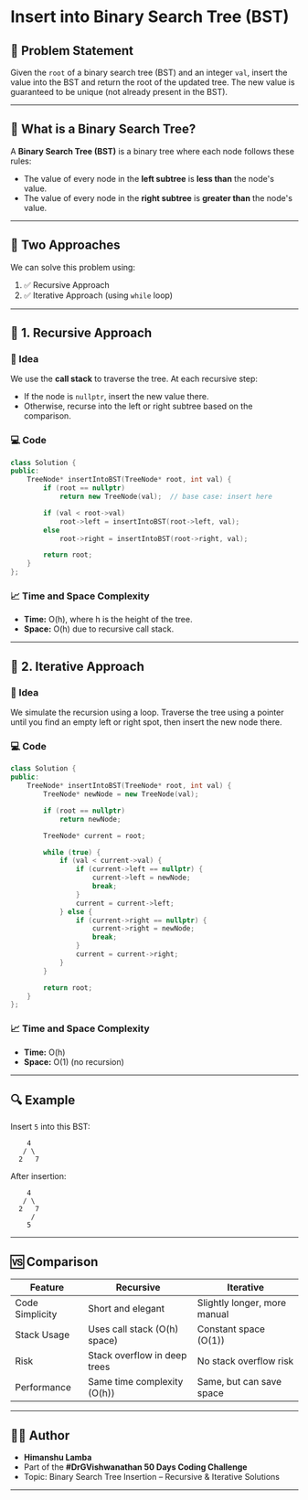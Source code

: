 
# Insert into Binary Search Tree (BST)

## 📌 Problem Statement

Given the `root` of a binary search tree (BST) and an integer `val`, insert the value into the BST and return the root of the updated tree. The new value is guaranteed to be unique (not already present in the BST).

---

## 🌳 What is a Binary Search Tree?

A **Binary Search Tree (BST)** is a binary tree where each node follows these rules:

- The value of every node in the **left subtree** is **less than** the node's value.
- The value of every node in the **right subtree** is **greater than** the node's value.

---

## 🧠 Two Approaches

We can solve this problem using:

1. ✅ Recursive Approach  
2. ✅ Iterative Approach (using `while` loop)

---

## 🔁 1. Recursive Approach

### 📌 Idea

We use the **call stack** to traverse the tree. At each recursive step:
- If the node is `nullptr`, insert the new value there.
- Otherwise, recurse into the left or right subtree based on the comparison.

### 💻 Code

```cpp
class Solution {
public:
    TreeNode* insertIntoBST(TreeNode* root, int val) {
        if (root == nullptr)
            return new TreeNode(val);  // base case: insert here

        if (val < root->val)
            root->left = insertIntoBST(root->left, val);
        else
            root->right = insertIntoBST(root->right, val);

        return root;
    }
};
````

### 📈 Time and Space Complexity

* **Time:** O(h), where h is the height of the tree.
* **Space:** O(h) due to recursive call stack.

---

## 🔁 2. Iterative Approach

### 📌 Idea

We simulate the recursion using a loop. Traverse the tree using a pointer until you find an empty left or right spot, then insert the new node there.

### 💻 Code

```cpp
class Solution {
public:
    TreeNode* insertIntoBST(TreeNode* root, int val) {
        TreeNode* newNode = new TreeNode(val);

        if (root == nullptr)
            return newNode;

        TreeNode* current = root;

        while (true) {
            if (val < current->val) {
                if (current->left == nullptr) {
                    current->left = newNode;
                    break;
                }
                current = current->left;
            } else {
                if (current->right == nullptr) {
                    current->right = newNode;
                    break;
                }
                current = current->right;
            }
        }

        return root;
    }
};
```

### 📈 Time and Space Complexity

* **Time:** O(h)
* **Space:** O(1) (no recursion)

---

## 🔍 Example

Insert `5` into this BST:

```
    4
   / \
  2   7
```

After insertion:

```
    4
   / \
  2   7
     /
    5
```

---

## 🆚 Comparison

| Feature         | Recursive                    | Iterative                    |
| --------------- | ---------------------------- | ---------------------------- |
| Code Simplicity | Short and elegant            | Slightly longer, more manual |
| Stack Usage     | Uses call stack (O(h) space) | Constant space (O(1))        |
| Risk            | Stack overflow in deep trees | No stack overflow risk       |
| Performance     | Same time complexity (O(h))  | Same, but can save space     |

---

## 🧑‍💻 Author

* **Himanshu Lamba**
* Part of the **#DrGVishwanathan 50 Days Coding Challenge**
* Topic: Binary Search Tree Insertion – Recursive & Iterative Solutions

---
